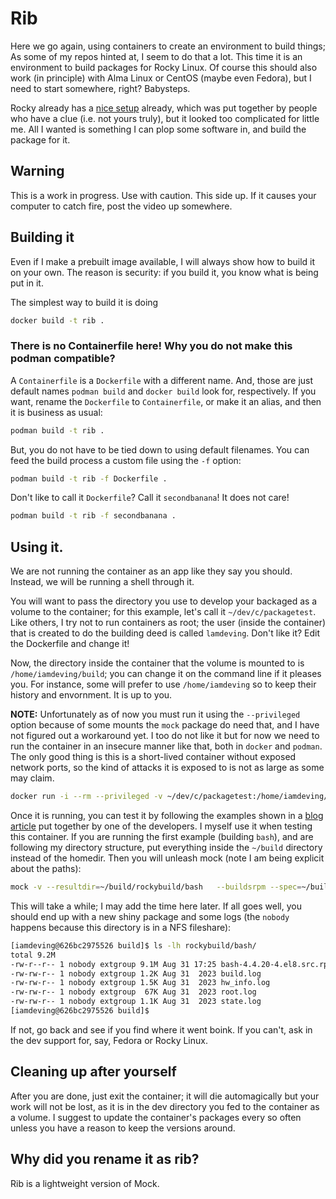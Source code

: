 # Rib

Here we go again, using containers to create an environment to build things;
As some of my repos hinted at, I seem to do that a lot.
This time it is an environment to build packages for Rocky Linux.
Of course this should also work (in principle) with Alma Linux or CentOS
(maybe even Fedora), but I need to start somewhere, right?
Babysteps.

Rocky already has a 
[nice setup](https://github.com/rocky-linux/devtools) already, 
which was put together by people who have a clue (i.e. not yours truly),
but it looked too complicated for little me. All I wanted is something
I can plop some software in, and build the package for it.

## Warning

This is a work in progress. Use with caution. This side up. If it
causes your computer to catch fire, post the video up somewhere.

## Building it

Even if I make a prebuilt image available, I will always show how to build
it on your own. The reason is security: if you build it, you know what is
being put in it.

The simplest way to build it is doing
```bash
docker build -t rib .
```


### There is no Containerfile here! Why you do not make this podman compatible?

A `Containerfile` is a `Dockerfile` with a different name. And, those are
just default names `podman build` and `docker build` look for, respectively.
If you want, rename the `Dockerfile` to `Containerfile`, or make it an alias,
and then it is business as usual:

```bash
podman build -t rib .
```

But, you do not have to be tied down to using default filenames. You can
feed the build process a custom file using the `-f` option:

```bash
podman build -t rib -f Dockerfile .
```

Don't like to call it `Dockerfile`? Call it `secondbanana`! It does not care!

```bash
podman build -t rib -f secondbanana .
```

## Using it.

We are not running the container as an app like they say you should.
Instead, we will be running a shell through it.

You will want to pass the directory you use to develop your backaged as a 
volume to the container; for this example, let's call it `~/dev/c/packagetest`.
Like others, I try not to run containers as root; the user (inside the 
container) that is created to do the building deed is called `lamdeving`.
Don't like it? Edit the Dockerfile and change it!

Now, the directory inside the container that the volume is mounted to is
`/home/iamdeving/build`; you can change it on the command line if 
it pleases you. For instance, some will prefer to use `/home/iamdeving` so 
to keep their history and envornment. It is up to you.

**NOTE:** Unfortunately as of now you must run it using the `--privileged`
option because of some mounts the `mock` package do need that, and I have not 
figured out a workaround yet. 
I too do not like it but for now we need to run the container in an insecure 
manner like that, both in `docker` and `podman`.
The only good thing is this is a short-lived container without exposed 
network ports, so the kind of attacks it is exposed to is not as large
as some may claim.

```bash
docker run -i --rm --privileged -v ~/dev/c/packagetest:/home/iamdeving/build -e EXTGID=$(id -g) -t rib bash
```

Once it is running, you can test it by following the examples shown in 
a [blog article](https://skip.linuxdn.org/blog.html#005_Rocky5_BuildLab_Part1
) put together
by one of the developers. I myself use it when testing this container.
If you are running the first example (building `bash`), and are following
my directory structure, put everything inside the `~/build` directory instead
of the homedir. Then you will unleash mock (note I am being explicit about the
paths):

```bash
mock -v --resultdir=~/build/rockybuild/bash   --buildsrpm --spec=~/build/rockysrc/bash/SPECS/bash.spec  --sources=~/build/rockysrc/bash/SOURCES/
``` 

This will take a while; I may add the time here later.
If all goes well, you should end up with a new shiny package and some logs
(the `nobody` happens because this directory is in a NFS fileshare):


```bash
[iamdeving@626bc2975526 build]$ ls -lh rockybuild/bash/                    
total 9.2M                                                                      
-rw-r--r-- 1 nobody extgroup 9.1M Aug 31 17:25 bash-4.4.20-4.el8.src.rpm    
-rw-rw-r-- 1 nobody extgroup 1.2K Aug 31  2023 build.log                   
-rw-rw-r-- 1 nobody extgroup 1.5K Aug 31  2023 hw_info.log                 
-rw-rw-r-- 1 nobody extgroup  67K Aug 31  2023 root.log                     
-rw-rw-r-- 1 nobody extgroup 1.1K Aug 31  2023 state.log                    
[iamdeving@626bc2975526 build]$
```

If not, go back and see if you find where it went boink. If you can't, ask
in the dev support for, say, Fedora or Rocky Linux.

## Cleaning up after yourself

After you are done, just exit the container; it will die automagically but
your work will not be lost, as it is in the dev directory you fed to the
container as a volume.
I suggest to update the container's packages every so often unless you have
a reason to keep the versions around.

## Why did you rename it as rib?

Rib is a lightweight version of Mock. 
